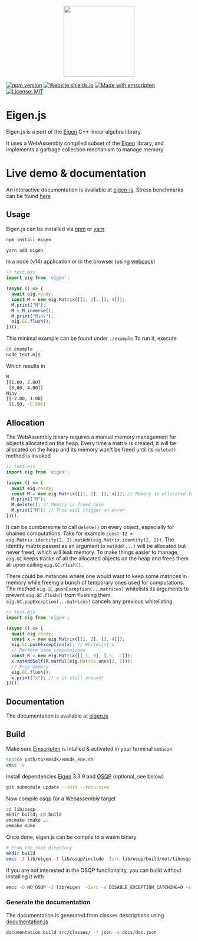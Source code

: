 <p align="center">
  <img width="192" src="https://user-images.githubusercontent.com/12652154/71167221-945de480-2254-11ea-97ba-faadc933ed4f.png">
</p>

[![npm version](https://badge.fury.io/js/eigen.svg)](https://badge.fury.io/js/eigen)
[![Website shields.io](https://img.shields.io/website-up-down-green-red/http/shields.io.svg)](https://bertrandbev.github.io/eigen-js/#/)
[![Made with emscripten](https://img.shields.io/badge/Made%20width-emscripten-blue.svg)](https://github.com/emscripten-core/emscripten)
[![License: MIT](https://img.shields.io/badge/License-MIT-yellow.svg)](https://opensource.org/licenses/MIT)

# Eigen.js

Eigen.js is a port of the [Eigen](https://eigen.tuxfamily.org/) C++ linear algebra library

It uses a WebAssembly compiled subset of the [Eigen](https://eigen.tuxfamily.org/) library, and implements a garbage collection mechanism to manage memory

# Live demo & documentation

An interactive documentation is available at [eigen-js](https://bertrandbev.github.io/eigen-js/#/). Stress benchmarks can be found [here](https://bertrandbev.github.io/eigen-js/#/benchmark)

## Usage

Eigen.js can be installed via [npm](https://www.npmjs.com/package/eigen) or [yarn](https://yarnpkg.com/en/package/eigen)

```bash
npm install eigen
```

```bash
yarn add eigen
```

In a node (v14) application or in the browser (using [webpack](https://webpack.js.org/))

```js
// test.mjs
import eig from 'eigen';

(async () => {
  await eig.ready;
  const M = new eig.Matrix([[1, 2], [3, 4]]);
  M.print("M");
  M = M.inverse();
  M.print("Minv");
  eig.GC.flush();
})();
```

This minimal example can be found under ``./example``
To run it, execute

```bash
cd example
node test.mjs
```

Which results in

```bash
M
[[1.00, 2.00]
 [3.00, 4.00]]
Minv
[[-2.00, 1.00]
 [1.50, -0.50]]
 ```


## Allocation

The WebAssembly binary requires a manual memory management for objects allocated on the heap. Every time a matrix is created, it will be allocated on the heap and its memory won't be freed until its `delete()` method is invoked

```js
// test.mjs
import eig from 'eigen';

(async () => {
  await eig.ready;
  const M = new eig.Matrix([[1, 2], [3, 4]]); // Memory is allocated for M
  M.print("M");
  M.delete(); // Memory is freed here
  M.print("M"); // This will trigger an error
})();
```

It can be cumbersome to call `delete()` on every object, especially for chained computations. Take for example `const I2 = eig.Matrix.identity(2, 2).matAdd(eig.Matrix.identity(2, 2))`. The identity matrix passed as an argument to `matAdd(...)` will be allocated but never freed, which will leak memory. To make things easier to manage, `eig.GC` keeps tracks of all the allocated objects on the heap and frees them all upon calling `eig.GC.flush()`.

There could be instances where one would want to keep some matrices in memory while freeing a bunch of temporary ones used for computations. The method `eig.GC.pushException(...matrices)` whitelists its arguments to prevent `eig.GC.flush()` from flushing them. `eig.GC.popException(...matrices)` cancels any previous whitelisting.

```js
// test.mjs
import eig from 'eigen';

(async () => {
  await eig.ready;
  const x = new eig.Matrix([[1, 2], [3, 4]]);
  eig.GC.pushException(x); // Whitelist x
  // Perform some computations
  const R = new eig.Matrix([[.1, 0], [.5, .1]]);
  x.matAddSelf(R.matMul(eig.Matrix.ones(2, 2)));
  // Free memory
  eig.GC.flush();
  x.print("x"); // x is still around!
})();
```

## Documentation

The documentation is available at [eigen.js](https://bertrandbev.github.io/eigen-js/#/)

## Build

Make sure [Emscripten](https://emscripten.org/docs/getting_started/Tutorial.html) is intalled & activated in your terminal session

```bash
source path/to/emsdk/emsdk_env.sh
emcc -v
```

Install dependencies
[Eigen](https://gitlab.com/libeigen/eigen/-/releases/) 3.3.9 and [OSQP](https://github.com/oxfordcontrol/osqp/) (optional, see below)

```bash
git submodule update --init --recursive
```

Now compile osqp for a Webassembly target

```bash
cd lib/osqp
mkdir build; cd build
emcmake cmake ..
emmake make
```

Once done, eigen.js can be compile to a wasm binary

```bash
# From the root directory
mkdir build
emcc -I lib/eigen -I lib/osqp/include -Isrc lib/osqp/build/out/libosqp.a -s DISABLE_EXCEPTION_CATCHING=0 -s ASSERTIONS=0 -O3 -s ALLOW_MEMORY_GROWTH=1 -s MODULARIZE=1 --bind -o build/eigen_gen.js src/cpp/embind.cc 
```

If you are not interested in the OSQP functionality, you can build without installing it with
```bash
emcc -D NO_OSQP -I lib/eigen  -Isrc -s DISABLE_EXCEPTION_CATCHING=0 -s ASSERTIONS=0 -O3 -s ALLOW_MEMORY_GROWTH=1 -s MODULARIZE=1 --bind -o build/eigen_gen.js src/cpp/embind.cc
```

### Generate the documentation

The documentation is generated from classes descriptions using [documentation.js](https://documentation.js.org/)

```bash
documentation build src/classes/ -f json -o docs/doc.json
```